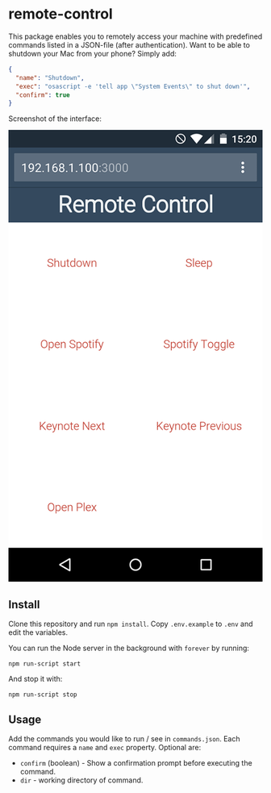 # remote-control

This package enables you to remotely access your machine with predefined commands listed in a JSON-file (after authentication). Want to be able to shutdown your Mac from your phone? Simply add:

```json
{
  "name": "Shutdown",
  "exec": "osascript -e 'tell app \"System Events\" to shut down'",
  "confirm": true
}
```

Screenshot of the interface:

![The webinterface from a phone](screenshot.png)

## Install
Clone this repository and run `npm install`. Copy `.env.example` to `.env` and edit the variables.

You can run the Node server in the background with `forever` by running:

```
npm run-script start
```

And stop it with:

```
npm run-script stop
```

## Usage

Add the commands you would like to run / see in `commands.json`. Each command requires a `name` and `exec` property. Optional are:

- `confirm` (boolean) - Show a confirmation prompt before executing the command.
- `dir` - working directory of command.
